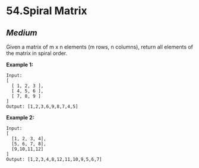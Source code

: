54.Spiral Matrix
=======

*Medium*
-------

Given a matrix of m x n elements (m rows, n columns), return all elements of the matrix in spiral order.

**Example 1:**

    Input:
    [
      [ 1, 2, 3 ],
      [ 4, 5, 6 ],
      [ 7, 8, 9 ]
    ]
    Output: [1,2,3,6,9,8,7,4,5]

**Example 2:**

    Input:
    [
      [1, 2, 3, 4],
      [5, 6, 7, 8],
      [9,10,11,12]
    ]
    Output: [1,2,3,4,8,12,11,10,9,5,6,7]
    